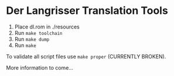 # Der Langrisser Translation Tools

1. Place dl.rom in ./resources
2. Run `make toolchain`
3. Run `make dump`
4. Run `make`

To validate all script files use `make proper` (CURRENTLY BROKEN).

More information to come...


